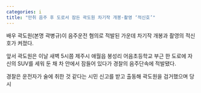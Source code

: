 ```yaml
---
categories: i
title: "만취 음주 후 도로서 잠든 곽도원 차기작 개봉·촬영 ‘적신호’"
---
```

  배우 곽도원(본명 곽병규)이 음주운전 혐의로 적발된 가운데 차기작 개봉과 촬영의 적신호가 켜졌다.
 
앞서 곽도원은 이날 새벽 5시쯤 제주시 애월읍 봉성리 어음초등학교 부근 한 도로에 자신의 SUV를 세워 둔 채 차 안에서 잠들어 있다가 경찰의 음주단속에 적발됐다.
 
경찰은 운전자가 술에 취한 것 같다는 시민 신고를 받고 출동해 곽도원을 검거했으며 당시 